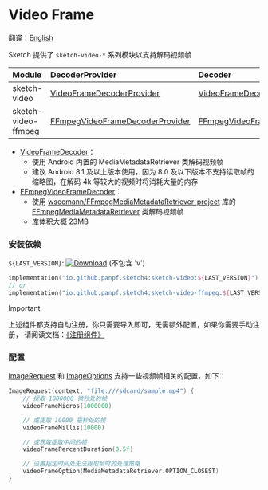 # Video Frame

翻译：[English](video_frame.md)

Sketch 提供了 `sketch-video-*` 系列模块以支持解码视频帧

| Module              | DecoderProvider                   | Decoder                   | Android   | iOS | Desktop | Web |
|:--------------------|:----------------------------------|:--------------------------|:----------|:----|:--------|:----|
| sketch-video        | [VideoFrameDecoderProvider]       | [VideoFrameDecoder]       | ✅(API 27) | ❌   | ❌       | ❌   |
| sketch-video-ffmpeg | [FFmpegVideoFrameDecoderProvider] | [FFmpegVideoFrameDecoder] | ✅         | ❌   | ❌       | ❌   |

* [VideoFrameDecoder]：
    * 使用 Android 内置的 MediaMetadataRetriever 类解码视频帧
    * 建议 Android 8.1 及以上版本使用，因为 8.0 及以下版本不支持读取帧的缩略图，在解码 4k
      等较大的视频时将消耗大量的内存
* [FFmpegVideoFrameDecoder]：
    * 使用 [wseemann/FFmpegMediaMetadataRetriever-project][FFmpegMediaMetadataRetriever-project]
      库的 [FFmpegMediaMetadataRetriever] 类解码视频帧
    * 库体积大概 23MB

### 安装依赖

`${LAST_VERSION}`: [![Download][version_icon]][version_link] (不包含 'v')

```kotlin
implementation("io.github.panpf.sketch4:sketch-video:${LAST_VERSION}")
// or
implementation("io.github.panpf.sketch4:sketch-video-ffmpeg:${LAST_VERSION}")
```

> [!IMPORTANT]
> 上述组件都支持自动注册，你只需要导入即可，无需额外配置，如果你需要手动注册，
> 请阅读文档：[《注册组件》](register_component_zh.md)

### 配置

[ImageRequest] 和 [ImageOptions] 支持一些视频帧相关的配置，如下：

```kotlin
ImageRequest(context, "file:///sdcard/sample.mp4") {
    // 提取 1000000 微秒处的帧
    videoFrameMicros(1000000)

    // 或提取 10000 毫秒处的帧
    videoFrameMillis(10000)

    // 或获取提取中间的帧
    videoFramePercentDuration(0.5f)

    // 设置指定时间处无法提取帧时的处理策略
    videoFrameOption(MediaMetadataRetriever.OPTION_CLOSEST)
}
```

[version_icon]: https://img.shields.io/maven-central/v/io.github.panpf.sketch4/sketch-singleton

[version_link]: https://repo1.maven.org/maven2/io/github/panpf/sketch4/

[FFmpegMediaMetadataRetriever-project]: https://github.com/wseemann/FFmpegMediaMetadataRetriever

[FFmpegMediaMetadataRetriever]: https://github.com/wseemann/FFmpegMediaMetadataRetriever/blob/master/core/src/main/kotlin/wseemann/media/FFmpegMediaMetadataRetriever.java

[VideoFrameDecoder]: ../../sketch-video/src/main/kotlin/com/github/panpf/sketch/decode/VideoFrameDecoder.kt

[FFmpegVideoFrameDecoder]: ../../sketch-video-ffmpeg/src/main/kotlin/com/github/panpf/sketch/decode/FFmpegVideoFrameDecoder.kt

[VideoFrameDecoderProvider]: ../../sketch-video/src/main/kotlin/com/github/panpf/sketch/decode/internal/VideoFrameDecoderProvider.kt

[FFmpegVideoFrameDecoderProvider]: ../../sketch-video-ffmpeg/src/main/kotlin/com/github/panpf/sketch/decode/internal/FFmpegVideoFrameDecoderProvider.kt

[ImageRequest]: ../../sketch-core/src/commonMain/kotlin/com/github/panpf/sketch/request/ImageRequest.common.kt

[ImageOptions]: ../../sketch-core/src/commonMain/kotlin/com/github/panpf/sketch/request/ImageOptions.common.kt